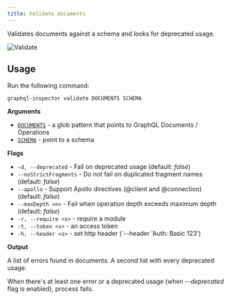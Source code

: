```yaml
---
title: Validate documents
---
```


Validates documents against a schema and looks for deprecated usage.

![Validate](/img/cli/validate.jpg)

## Usage

Run the following command:

    graphql-inspector validate DOCUMENTS SCHEMA

**Arguments**

- [`DOCUMENTS`](../api/documents) - a glob pattern that points to GraphQL Documents / Operations
- [`SCHEMA`](../api/schema) - point to a schema

**Flags**

- `-d, --deprecated` - Fail on deprecated usage (default: _false_)
- `--noStrictFragments` - Do not fail on duplicated fragment names (default: _false_)
- `--apollo` - Support Apollo directives (@client and @connection) (default: _false_)
- `--maxDepth <n>` - Fail when operation depth exceeds maximum depth (default: _false_)
- `-r, --require <s>` - require a module
- `-t, --token <s>` - an access token
- `-h, --header <s>` - set http header (`--header 'Auth: Basic 123')

**Output**

A list of errors found in documents.
A second list with every deprecated usage.

When there's at least one error or a deprecated usage (when _--deprecated_ flag is enabled), process fails.
